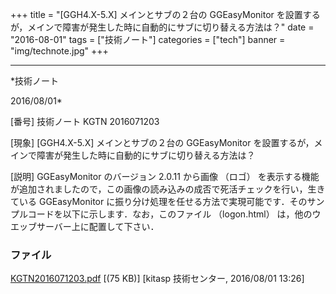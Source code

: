 ﻿+++
title = "[GGH4.X-5.X] メインとサブの２台の GGEasyMonitor を設置するが，メインで障害が発生した時に自動的にサブに切り替える方法は？"
date = "2016-08-01"
tags = ["技術ノート"]
categories = ["tech"]
banner = "img/technote.jpg"
+++

-----------------------------------------------------------------------------------------------------------------------------

*技術ノート

2016/08/01*


[番号]
技術ノート KGTN 2016071203

[現象]
[GGH4.X-5.X] メインとサブの２台の GGEasyMonitor
を設置するが，メインで障害が発生した時に自動的にサブに切り替える方法は？

[説明]
GGEasyMonitor のバージョン 2.0.11 から画像 （ロゴ）
を表示する機能が追加されましたので，この画像の読み込みの成否で死活チェックを行い，生きている
GGEasyMonitor
に振り分け処理を任せる方法で実現可能です．そのサンプルコードを以下に示します．なお，このファイル
（logon.html） は，他のウエッブサーバー上に配置して下さい．

<!DOCTYPE html>

<html>
<head>
<meta content="text/html;shift_jis" http-equiv="Content-Type">
<title>Logon</title>
<script language=javascript>
var addrServer1 = '192.168.102.89';
var addrServer2 = '192.168.102.98';
var statusServer1 = false;
var statusServer2 = false;

　　 function updateServer(n,s) {
var target = '';
var params = location.search;

　　 params = params.substring(1);
if(params.length == 0) {
params = 'dummy=dummy';
}

　　 // 死活情報を更新
switch(n) {
　　 case 1:
statusServer1 = s;
break;

　　 case 2:
statusServer2 = s;
break;
}
　　 // 死活情報が揃ったか？
if((statusServer1 != false)&&(statusServer2 != false)) {
　　 // メインサーバーへ接続可能？
if(statusServer1 == 'OK') {
target = 'http://' + addrServer1 + '/goglobal/logon.html?host=' +
addrServer1 + '&' + params;
alert('Server1: ' + target)
// location.href = target;
}
// サブサーバーへ接続可能？
else if(statusServer2 == 'OK') {
target = 'http://' + addrServer2 + '/goglobal/logon.html?host=' +
addrServer2 + '&' + params;
alert('Server2: ' + target)
// location.href = target;
}
else {
alert("アクセス可能なサーバーがありません。")
}
}
}

　　 // サーバー１のイメージをロード
var image1 = new Image(0,0);
image1.onload = function myOnLoad() {
updateServer(1,'OK');
};
image1.onerror = function myOnError() {
updateServer(1,'NG');
};
image1.src = 'http://' + addrServer1 + ':8089/logo.jpg';

　　 // サーバー２のイメージをロード
var image2 = new Image(0,0);
image2.onload = function myOnLoad() {
updateServer(2,'OK');
};
image2.onerror = function myOnError() {
updateServer(2,'NG');
};
image2.src = 'http://' + addrServer2 + ':8089/logo.jpg';
</script>
</head>
<body>
</body>
</html>


### ファイル

 
 


[KGTN2016071203.pdf](http://techreport.kitasp.net/attachments/download/2816/KGTN2016071203.pdf)
 [(75 KB)] [kitasp 技術センター, 2016/08/01
13:26]


 


 

